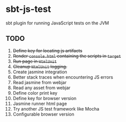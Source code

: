# sbt-js-test
sbt plugin for running JavaScript tests on the JVM

## TODO
1.  ~~Define key for locating js artifacts~~
2.  ~~Render `console.html` containing the scripts in `target`~~
3.  ~~Run page in `HtmlUnit`~~
4.  ~~Cleanup `HtmlUnit` logging.~~
5.  Create jasmine integration
6.  Better stack traces when encountering JS errors
7.  Read jasmine from webjar
8.  Read any asset from webjar
9.  Define color print key
10. Define key for browser version
11. Jasmine runner html page
12. Try another JS test framework like Mocha
13. Configurable browser version
